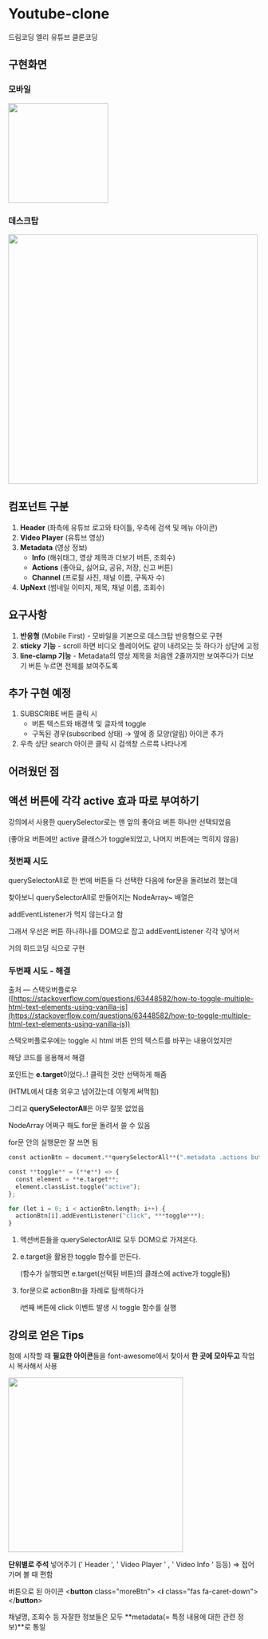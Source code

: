 # Youtube-clone
드림코딩 엘리 유튜브 클론코딩

## 구현화면
### 모바일
<img src="https://i.esdrop.com/d/KwrGH1p1Zl/JZQ54lv8dn.png" width="200" height="auto">

### 데스크탑
<img src="https://i.esdrop.com/d/KwrGH1p1Zl/82DC6S6ymp.png" width="500" height="auto">

## 컴포넌트 구분
1. **Header** (좌측에 유튜브 로고와 타이틀, 우측에 검색 및 메뉴 아이콘)
2. **Video Player** (유튜브 영상)
3. **Metadata** (영상 정보)
    - **Info** (해쉬태그, 영상 제목과 더보기 버튼, 조회수)
    - **Actions** (좋아요, 싫어요, 공유, 저장, 신고 버튼)
    - **Channel** (프로필 사진, 채널 이름, 구독자 수)
4. **UpNext** (썸네일 이미지, 제목, 채널 이름, 조회수)

## 요구사항
1. **반응형** (Mobile First) - 모바일을 기본으로 데스크탑 반응형으로 구현
2. **sticky** **기능** - scroll 하면 비디오 플레이어도 같이 내려오는 듯 하다가 상단에 고정
3. **line-clamp 기능** - Metadata의 영상 제목을 처음엔 2줄까지만 보여주다가 더보기 버튼 누르면 전체를 보여주도록

## 추가 구현 예정
1. SUBSCRIBE 버튼 클릭 시
    - 버튼 텍스트와 배경색 및 글자색 toggle
    - 구독된 경우(subscribed 상태) → 옆에 종 모양(알림) 아이콘 추가
2. 우측 상단 search 아이콘 클릭 시 검색창 스르륵 나타나게

## 어려웠던 점
## 액션 버튼에 각각 active 효과 따로 부여하기

강의에서 사용한 querySelector로는 맨 앞의 좋아요 버튼 하나만 선택되었음

(좋아요 버튼에만 active 클래스가 toggle되었고, 나머지 버튼에는 먹히지 않음)

### 첫번째 시도

querySelectorAll로 한 번에 버튼들 다 선택한 다음에 for문을 돌려보려 했는데

찾아보니 querySelectorAll로 만들어지는 NodeArray~ 배열은 

addEventListener가 먹지 않는다고 함

그래서 우선은 버튼 하나하나를 DOM으로 잡고 addEventListener 각각 넣어서 

거의 하드코딩 식으로 구현

### 두번째 시도 - 해결

출처 — 스택오버플로우 ([https://stackoverflow.com/questions/63448582/how-to-toggle-multiple-html-text-elements-using-vanilla-js](https://stackoverflow.com/questions/63448582/how-to-toggle-multiple-html-text-elements-using-vanilla-js))

스택오버플로우에는 toggle 시 html 버튼 안의 텍스트를 바꾸는 내용이었지만 

해당 코드를 응용해서 해결

포인트는 **e.target**이었다..! 클릭한 것만 선택하게 해줌

(HTML에서 대충 외우고 넘어갔는데 이렇게 써먹힘)

그리고 **querySelectorAll**은 아무 잘못 없었음

NodeArray 어쩌구 해도 for문 돌려서 쓸 수 있음

for문 안의 실행문만 잘 쓰면 됨

```python
const actionBtn = document.**querySelectorAll**(".metadata .actions button i");

const **toggle** = (**e**) => {
  const element = **e.target**;
  element.classList.toggle("active");
};

for (let i = 0; i < actionBtn.length; i++) {
  actionBtn[i].addEventListener("click", ***toggle***);
}
```

1. 액션버튼들을 querySelectorAll로 모두 DOM으로 가져온다.
2. e.target을 활용한 toggle 함수를 만든다.

    (함수가 실행되면 e.target(선택된 버튼)의 클래스에 active가 toggle됨)

3. for문으로 actionBtn을 차례로 탐색하다가 

    i번째 버튼에 click 이벤트 발생 시 toggle 함수를 실행
    
## 강의로 얻은 Tips

첨에 시작할 때 **필요한 아이콘**들을 
font-awesome에서 찾아서 **한 곳에 모아두고** 
작업 시 복사해서 사용

<img src="https://s3-us-west-2.amazonaws.com/secure.notion-static.com/16e44b36-3157-41f4-a39b-da4d1979f68a/Untitled.png" width="350" height="auto">

**단위별로 주석** 넣어주기 
(' Header ', ' Video Player ' , ' Video Info ' 등등)
   ⇒ 접어가며 볼 때 편함

버튼으로 된 아이콘
<**button** class="moreBtn">
    <**i** class="fas fa-caret-down"></i>
</**button**>

채널명, 조회수 등 자잘한 정보들은 
모두 **metadata(= 특정 내용에 대한 관련 정보)**로 통일
 
